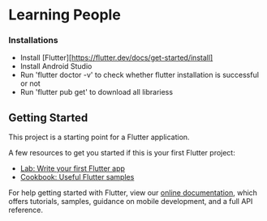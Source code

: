 # Learning People

### Installations
- Install [Flutter][https://flutter.dev/docs/get-started/install]
- Install Android Studio
- Run 'flutter doctor -v' to check whether flutter installation is successful or not
- Run 'flutter pub get' to download all librariess

## Getting Started

This project is a starting point for a Flutter application.

A few resources to get you started if this is your first Flutter project:

- [Lab: Write your first Flutter app](https://flutter.dev/docs/get-started/codelab)
- [Cookbook: Useful Flutter samples](https://flutter.dev/docs/cookbook)

For help getting started with Flutter, view our
[online documentation](https://flutter.dev/docs), which offers tutorials,
samples, guidance on mobile development, and a full API reference.
